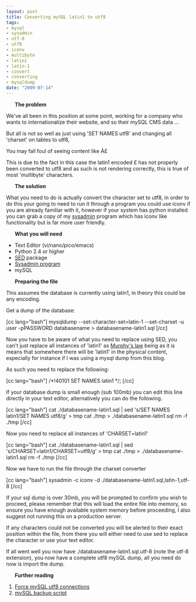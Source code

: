 ```yaml
--- 
layout: post
title: Converting mySQL latin1 to utf8
tags: 
- mysql
- sysadmin
- utf-8
- utf8
- iconv
- multibyte
- latin1
- latin-1
- convert
- converting
- mysqldump
date: "2009-07-14"
---
```

<ul>
<strong>The problem</strong></ul>


We've all been in this position at some point, working for a company who wants to internationalize their website, and so their mySQL CMS data ...

But all is not so well as just using 'SET NAMES utf8' and changing all 'charset' on tables to utf8,

You may fall foul of seeing content like &#193;&pound;

This is due to the fact in this case the latin1 encoded £ has not properly been converted to utf8 and as such is not rendering correctly, this is true of most 'multibyte' characters.

<ul>
<strong>The solution</strong></ul>

What you need to do is actually convert the character set to utf8, in order to do this your going to need to run it through a program you could use iconv if you are already familiar with it, however if your system has python installed you can grab a copy of my <a href="http://www.saiweb.co.uk/sysadmin">sysadmin</a> program which has iconv like functionality but is far more user friendly.

<ul>
<strong>What you will need</strong></ul>

<ul>
	<li>Text Editor (vi/nano/pico/emacs)</li>
	<li>Python 2.4 or higher</li>
	<li><a href="http://linux.about.com/od/commands/l/blcmdl1_sed.htm">SED</a> package</li>
	<li><a href="http://www.saiweb.co.uk/sysadmin">Sysadmin program</a></li>
	<li>mySQL</li>
</ul>

<ul>
<strong>Preparing the file</strong></ul>

This assumes the database is currently using latin1, in theory this could be any encoding.

Get a dump of the database:

[cc lang="bash"]
mysqldump --set-character-set=latin-1 --set-charset -u user -pPASSWORD databasename > databasename-latin1.sql
[/cc]

Now you have to be aware of what you need to replace using SED, you can't just replace all instances of 'latin1' as <a href="http://en.wikipedia.org/wiki/Murphy%27s_law">Murphy's law</a> being as it is means that somewhere there will be 'latin1' in the physical content, especially for instance if I was using a mysql dump from this blog.

As such you need to replace the following:

[cc lang="bash"]
/*!40101 SET NAMES latin1 */;
[/cc]

If your database dump is small enough (sub 100mb) you can edit this line directly in your text editor, alternatively you can do the following.

[cc lang="bash"]
cat ./databasename-latin1.sql | sed 's/SET NAMES latin1/SET NAMES utf8/g' > tmp
cat ./tmp > ./databasename-latin1.sql
rm -f ./tmp
[/cc]

Now you need to replace all instances of 'CHARSET=latin1'

[cc lang="bash"]
cat ./databasename-latin1.sql | sed 's/CHARSET=latin1/CHARSET=utf8/g' > tmp
cat ./tmp > ./databasename-latin1.sql
rm -f ./tmp
[/cc]

Now we have to run the file through the charset converter

[cc lang="bash"]
sysadmin -c iconv -d ./databasename-latin1.sql,latin-1,utf-8
[/cc]

If your sql dump is over 30mb, you will be prompted to confirm you wish to proceed, please remember that this will load the entire file into memory, so ensure you have enough available system memory before proceeding, I also suggest not running this on a production server.

If any characters could not be converted you will be alerted to their exact position within the file, from there you will either need to use sed to replace the character or use your text editor.

If all went well you now have ./databasename-latin1.sql.utf-8 (note the utf-8 extension), you now have a complete utf8 mySQL dump, all you need do now is import the dump.

<strong><ul>Further reading</ul></strong>

<ol>
	<li><a href="http://www.saiweb.co.uk/mysql/mysql-forcing-utf-8-compliance-for-all-connections">Force mySQL utf8 connections</a></li>
	<li><a href="http://www.saiweb.co.uk/mysql/mysql-bash-backup-script">mySQL backup script</a></li>
</ol>
